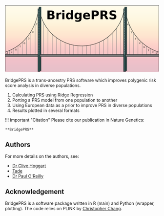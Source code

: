 


![Screenshot](img/bridgeSun.png) 



BridgePRS is a trans-ancestry PRS software which improves polygenic risk score analysis in diverse populations. 

1. Calculating PRS using Ridge Regression
2. Porting a PRS model from one population to another
3. Using European data as a prior to improve PRS in diverse populations
4. Results plotted in several formats  


!!! important "Citation"
    Please cite our publication in Nature Genetics: 
        
    **BridgePRS** 



## Authors
For more details on the authors, see:

- [Dr Clive Hoggart](http://www.pauloreilly.info/)
- [Tade](http://www.pauloreilly.info/)
- [Dr Paul O'Reilly](http://www.pauloreilly.info/)



## Acknowledgement
BridgePRS is a software package written in R (main) and Python (wrapper, plotting).
The code relies on PLINK by [Christopher Chang](https://www.cog-genomics.org/software).




